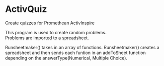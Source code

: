 # ActivQuiz
Create quizzes for Promethean ActivInspire

This program is used to create random problems.  
Problems are imported to a spreadsheet.

Runsheetmaker() takes in an array of functions.
Runsheetmaker() creates a spreadsheet and then sends each funtion in an addToSheet function depending on the answerType(Numerical, Multiple Choice).

